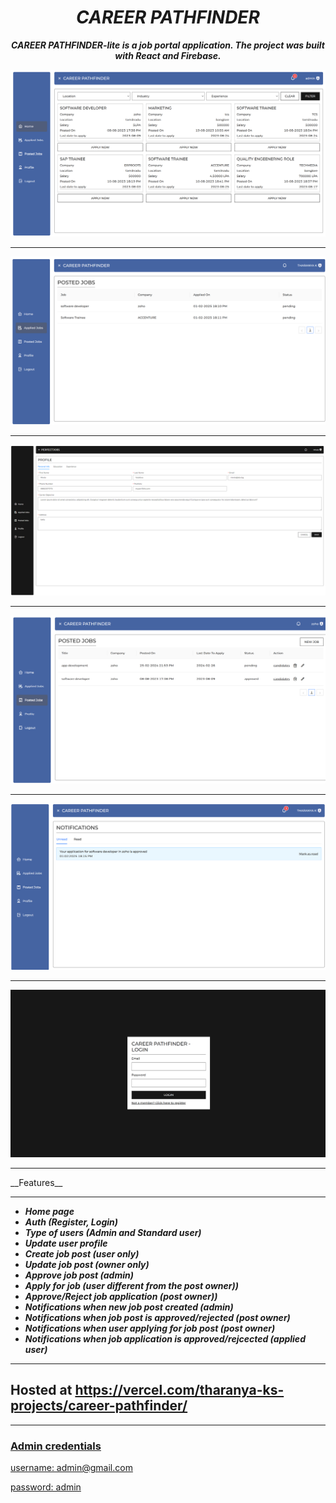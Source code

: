 <h1 align="center"><i>CAREER PATHFINDER</i></h1>

**_<p align="center">CAREER PATHFINDER-lite is a job portal application. The project was built with React and Firebase.</p>_**
  
  
<p align="center">
  <a href="https://vercel.com/tharanya-ks-projects/career-pathfinder">
    <img src="./imgs/admin-view.png" />
    <hr />
    <img src="./imgs/applied-jobs.png" />
    <hr />
    <img src="./imgs/user-profile.png" />
    <hr />
    <img src="./imgs/posted-jobs.png" />
    <hr />
    <img src="./imgs/notifications.png" />
    <hr />
    <img src="./imgs/login.png" />
    <hr />
  </a>
<p>
  __Features__
  
   <hr />

  - <i><b>Home page</b></i>
  - <i><b>Auth (Register, Login)</b></i>
  - <i><b>Type of users (Admin and Standard user)</b></i>
  - <i><b>Update user profile</b></i>
  - <i><b>Create job post (user only)</b></i>
  - <i><b>Update job post (owner only)</b></i>
  - <i><b>Approve job post (admin)</b></i>
  - <i><b>Apply for job (user different from the post owner))</b></i>
  - <i><b>Approve/Reject job application (post owner))</b></i>
  - <i><b>Notifications when new job post created (admin)</b></i>
  - <i><b>Notifications when job post is approved/rejected (post owner)</b></i>
  - <i><b>Notifications when user applying for job post (post owner)</b></i>
  - <i><b>Notifications when job application is approved/rejcected (applied user)</b></i>

  <hr />

<h2>Hosted at <a href=https://vercel.com/tharanya-ks-projects/career-pathfinder />https://vercel.com/tharanya-ks-projects/career-pathfinder/</h2>

<hr/>

<h3>Admin credentials</h3>

<p>username: admin@gmail.com</p>
<p>password: admin</p>



